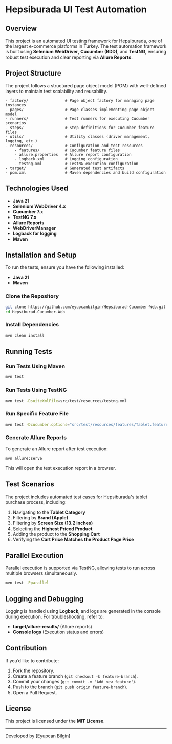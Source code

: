 # Hepsiburada UI Test Automation

## Overview
This project is an automated UI testing framework for Hepsiburada, one of the largest e-commerce platforms in Turkey. The test automation framework is built using **Selenium WebDriver**, **Cucumber (BDD)**, and **TestNG**, ensuring robust test execution and clear reporting via **Allure Reports**.

## Project Structure
The project follows a structured page object model (POM) with well-defined layers to maintain test scalability and reusability.

```
- factory/                # Page object factory for managing page instances
- pages/                  # Page classes implementing page object model
- runners/                # Test runners for executing Cucumber scenarios
- steps/                  # Step definitions for Cucumber feature files
- utils/                  # Utility classes (driver management, logging, etc.)
- resources/              # Configuration and test resources
    - features/           # Cucumber feature files
    - allure.properties   # Allure report configuration
    - logback.xml         # Logging configuration
    - testng.xml          # TestNG execution configuration
- target/                 # Generated test artifacts
- pom.xml                 # Maven dependencies and build configuration
```

## Technologies Used
- **Java 21**
- **Selenium WebDriver 4.x**
- **Cucumber 7.x**
- **TestNG 7.x**
- **Allure Reports**
- **WebDriverManager**
- **Logback for logging**
- **Maven**

## Installation and Setup
To run the tests, ensure you have the following installed:
- **Java 21**
- **Maven**

### Clone the Repository
```sh
git clone https://github.com/eyupcanbilgin/Hepsiburad-Cucumber-Web.git
cd Hepsiburad-Cucumber-Web
```

### Install Dependencies
```sh
mvn clean install
```

## Running Tests
### Run Tests Using Maven
```sh
mvn test
```

### Run Tests Using TestNG
```sh
mvn test -DsuiteXmlFile=src/test/resources/testng.xml
```

### Run Specific Feature File
```sh
mvn test -Dcucumber.options="src/test/resources/features/Tablet.feature"
```

### Generate Allure Reports
To generate an Allure report after test execution:
```sh
mvn allure:serve
```
This will open the test execution report in a browser.

## Test Scenarios
The project includes automated test cases for Hepsiburada's tablet purchase process, including:
1. Navigating to the **Tablet Category**
2. Filtering by **Brand (Apple)**
3. Filtering by **Screen Size (13.2 inches)**
4. Selecting the **Highest Priced Product**
5. Adding the product to the **Shopping Cart**
6. Verifying the **Cart Price Matches the Product Page Price**

## Parallel Execution
Parallel execution is supported via TestNG, allowing tests to run across multiple browsers simultaneously.
```sh
mvn test -Pparallel
```

## Logging and Debugging
Logging is handled using **Logback**, and logs are generated in the console during execution. For troubleshooting, refer to:
- **target/allure-results/** (Allure reports)
- **Console logs** (Execution status and errors)

## Contribution
If you’d like to contribute:
1. Fork the repository.
2. Create a feature branch (`git checkout -b feature-branch`).
3. Commit your changes (`git commit -m 'Add new feature'`).
4. Push to the branch (`git push origin feature-branch`).
5. Open a Pull Request.

## License
This project is licensed under the **MIT License**.

---

Developed by [Eyupcan Bilgin]

